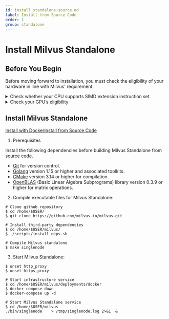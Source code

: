 ```yaml
---
id: install_standalone-source.md
label: Install from Source Code
order: 1
group: standalone
---
```


# Install Milvus Standalone

## Before You Begin

Before moving forward to installation, you must check the eligibility of your hardware in line with Milvus' requirement.


<details><summary>Check whether your CPU supports SIMD extension instruction set</summary>

Milvus' computing operations depend on CPU’s support for SIMD (Single Instruction, Multiple Data) extension instruction set. Whether your CPU supports SIMD extension instruction set is crucial to index building and vector similarity search within Milvus. Ensure that your CPU supports at least one of the following SIMD instruction sets:

- SSE4.2
- AVX
- AVX2
- AVX512

Run the lscpu command to check if your CPU supports the SIMD instruction sets mentioned above:

```
$ lscpu | grep -e sse4_2 -e avx -e avx2 -e avx512
```
</details>

<details><summary>Check your GPU’s eligibility</summary>
Milvus Standalone supports GPU acceleration on floating vectors. 
- Supported Nvidia GPU versions are 6.0, 6.1, 7.0, and 7.5.

<div class="alert note">
You can access <a href="https://developer.nvidia.com/cuda-gpus">Nvidia</a>'s official website to check the corresponding version of your GPU. 
</div>

- Milvus requires [CUDA version 10.0 or higher](https://developer.nvidia.com/cuda-10.0-download-archive). 

<div class="alert note">
Enabling GPU acceleration in Milvus is optional. You can still run the whole Milvus service even if your server does not have a GPU device.
</div>

In the current version, the following vector indices support GPU acceleration:

- FLAT
- IVF-FLAT
- IVF-SQ8
- IVF-PQ

Learn more about [vector indices](https://www.zilliz.com/blog/Accelerating-Similarity-Search-on-Really-Big-Data-with-Vector-Indexing#flat-good-for-searching-relatively-small-million-scale-datasets-when-100-recall-is-required).

</details>

## Install Milvus Standalone

<div class="tab-wrapper"><a href="install_standalone-docker.md" class=''>Install with Docker</a><a href="install_standalone-source.md" class='active '>Install from Source Code</a></div>

1. Prerequisites

Install the following dependencies before building Milvus Standalone from source code.

- [Git](https://git-scm.com/book/en/v2/Getting-Started-Installing-Git) for version control.
- [Golang](https://golang.org/doc/install) version 1.15 or higher and associated toolkits.
- [CMake](https://cmake.org/install/) version 3.14 or higher for compilation.
- [OpenBLAS](https://github.com/xianyi/OpenBLAS/wiki/Installation-Guide) (Basic Linear Algebra Subprograms) library version 0.3.9 or higher for matrix operations.

 2. Compile executable files for Milvus Standalone:

 ```
 # Clone github repository
$ cd /home/$USER/
$ git clone https://github.com/milvus-io/milvus.git

# Install third-party dependencies
$ cd /home/$USER/milvus/
$ ./scripts/install_deps.sh

# Compile Milvus standalone
$ make singlenode
```

3. Start Milvus Standalone:

```
$ unset http_proxy
$ unset https_proxy

# Start infrastructure service
$ cd /home/$USER/milvus/deployments/docker
$ docker-compose down
$ docker-compose up -d

# Start Milvus Standalone service
$ cd /home/$USER/milvus
./bin/singlenode    > /tmp/singlenode.log 2>&1  &
```
